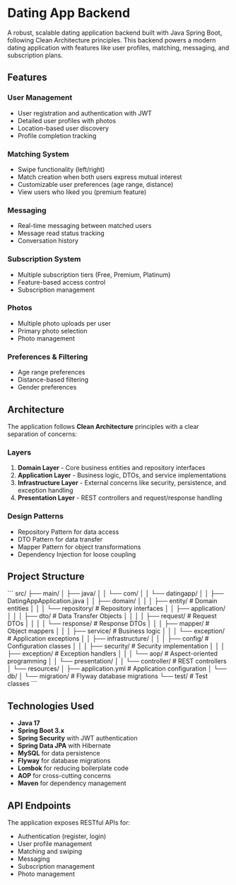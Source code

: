 # Dating App Backend

A robust, scalable dating application backend built with Java Spring Boot, following Clean Architecture principles. This backend powers a modern dating application with features like user profiles, matching, messaging, and subscription plans.

## Features

### User Management
- User registration and authentication with JWT
- Detailed user profiles with photos
- Location-based user discovery
- Profile completion tracking

### Matching System
- Swipe functionality (left/right)
- Match creation when both users express mutual interest
- Customizable user preferences (age range, distance)
- View users who liked you (premium feature)

### Messaging
- Real-time messaging between matched users
- Message read status tracking
- Conversation history

### Subscription System
- Multiple subscription tiers (Free, Premium, Platinum)
- Feature-based access control
- Subscription management

### Photos
- Multiple photo uploads per user
- Primary photo selection
- Photo management

### Preferences & Filtering
- Age range preferences
- Distance-based filtering
- Gender preferences

## Architecture

The application follows **Clean Architecture** principles with a clear separation of concerns:

### Layers
1. **Domain Layer** - Core business entities and repository interfaces
2. **Application Layer** - Business logic, DTOs, and service implementations
3. **Infrastructure Layer** - External concerns like security, persistence, and exception handling
4. **Presentation Layer** - REST controllers and request/response handling

### Design Patterns
- Repository Pattern for data access
- DTO Pattern for data transfer
- Mapper Pattern for object transformations
- Dependency Injection for loose coupling

## Project Structure

\`\`\`
src/
├── main/
│   ├── java/
│   │   └── com/
│   │       └── datingapp/
│   │           ├── DatingAppApplication.java
│   │           ├── domain/
│   │           │   ├── entity/         # Domain entities
│   │           │   └── repository/     # Repository interfaces
│   │           ├── application/
│   │           │   ├── dto/            # Data Transfer Objects
│   │           │   │   ├── request/    # Request DTOs
│   │           │   │   └── response/   # Response DTOs
│   │           │   ├── mapper/         # Object mappers
│   │           │   ├── service/        # Business logic
│   │           │   └── exception/      # Application exceptions
│   │           ├── infrastructure/
│   │           │   ├── config/         # Configuration classes
│   │           │   ├── security/       # Security implementation
│   │           │   ├── exception/      # Exception handlers
│   │           │   └── aop/            # Aspect-oriented programming
│   │           └── presentation/
│   │               └── controller/     # REST controllers
│   └── resources/
│       ├── application.yml             # Application configuration
│       └── db/
│           └── migration/              # Flyway database migrations
└── test/                               # Test classes
\`\`\`

## Technologies Used

- **Java 17**
- **Spring Boot 3.x**
- **Spring Security** with JWT authentication
- **Spring Data JPA** with Hibernate
- **MySQL** for data persistence
- **Flyway** for database migrations
- **Lombok** for reducing boilerplate code
- **AOP** for cross-cutting concerns
- **Maven** for dependency management

## API Endpoints

The application exposes RESTful APIs for:
- Authentication (register, login)
- User profile management
- Matching and swiping
- Messaging
- Subscription management
- Photo management
